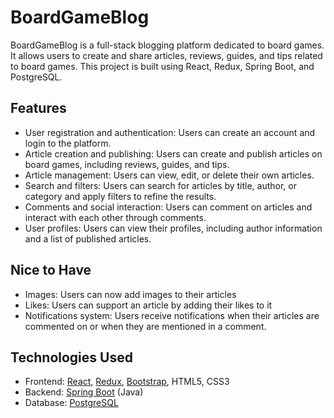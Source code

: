 # BoardGameBlog

BoardGameBlog is a full-stack blogging platform dedicated to board games. It allows users to create and share articles, reviews, guides, and tips related to board games. This project is built using React, Redux, Spring Boot, and PostgreSQL.

## Features

- User registration and authentication: Users can create an account and login to the platform.
- Article creation and publishing: Users can create and publish articles on board games, including reviews, guides, and tips.
- Article management: Users can view, edit, or delete their own articles.
- Search and filters: Users can search for articles by title, author, or category and apply filters to refine the results.
- Comments and social interaction: Users can comment on articles and interact with each other through comments.
- User profiles: Users can view their profiles, including author information and a list of published articles.
  
## Nice to Have

- Images: Users can now add images to their articles
- Likes: Users can support an article by adding their likes to it
- Notifications system: Users receive notifications when their articles are commented on or when they are mentioned in a comment.

## Technologies Used

- Frontend: [React](https://reactjs.org/), [Redux](https://redux.js.org/), [Bootstrap](https://getbootstrap.com/), HTML5, CSS3
- Backend: [Spring Boot](https://spring.io/projects/spring-boot) (Java)
- Database: [PostgreSQL](https://www.postgresql.org/)
